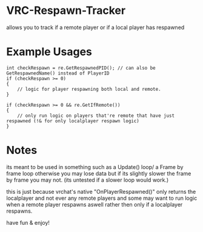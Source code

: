 # VRC-Respawn-Tracker
allows you to track if a remote player or if a local player has respawned

# Example Usages

```
int checkRespawn = re.GetRespawnedPID(); // can also be GetRespawnedName() instead of PlayerID
if (checkRespawn >= 0)
{
    // logic for player respawning both local and remote.
}

if (checkRespawn >= 0 && re.GetIfRemote())
{
    // only run logic on players that're remote that have just respawned (!& for only localplayer respawn logic)
}
```

# Notes

its meant to be used in something such as a Update() loop/ a Frame by frame loop otherwise you may lose data but if its slightly slower the frame by frame you may not. (its untested if a slower loop would work.)

this is just because vrchat's native "OnPlayerRespawned()" only returns the localplayer and not ever any remote players and some may want to run logic when a remote player respawns aswell rather then only if a localplayer respawns.

have fun & enjoy!

